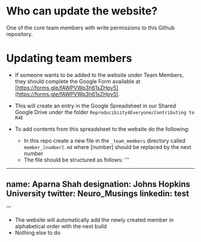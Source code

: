 # Who can update the website?

One of the core team members with write permissions to this Github repository.

# Updating team members

- If someone wants to be added to the website under Team Members, they should complete the Google Form available at [https://forms.gle/fAWPVWp3h61sZHpy5](https://forms.gle/fAWPVWp3h61sZHpy5).
- This will create an entry in the Google Spreadsheet in our Shared Google Drive under the folder `Reproducibiity4Everyone/Contributing to R4E`
- To add contents from this spreadsheet to the website do the following:

  - In this repo create a new file in the `_team_members` directory called `member_[number].md` where [number] should be replaced by the next number 
  - The file should be structured as follows: 
  '''
---
name: Aparna Shah
designation: Johns Hopkins University
twitter: Neuro_Musings
linkedin: test
---
   '''
   - The website will automatically add the newly created member in alphabetical order with the next build
   - Nothing else to do
   
